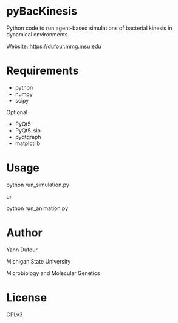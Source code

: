 # pyBacKinesis
Python code to run agent-based simulations of bacterial kinesis in dynamical environments.

Website: https://dufour.mmg.msu.edu

# Requirements
- python
- numpy
- scipy

Optional
- PyQt5
- PyQt5-sip
- pyqtgraph
- matplotlib

# Usage
python run_simulation.py

or

python run_animation.py

# Author
Yann Dufour

Michigan State University

Microbiology and Molecular Genetics

# License
GPLv3